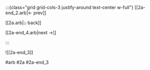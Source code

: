 :::{class="grid grid-cols-3 justify-around text-center w-full"}
[[2a-end_2.arb|← prev]]

[[2a.arb|⌂ back]]

[[2a-end_4.arb|next →]]

:::

![[2a-end_3]]

#arb #2a #2a-end_3

